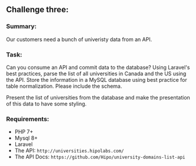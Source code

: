 ## Challenge three:

### Summary:

Our customers need a bunch of univeristy data from an API.

### Task:


Can you consume an API and commit data to the database?
Using Laravel's best practices, parse the list of all universities in Canada and the US using the API.
Store the information in a MySQL database using best practice for table normalization. Please include the schema.

Present the list of universities from the database and make the presentation of this data to have some styling.

### Requirements:

- PHP 7+
- Mysql 8+
- Laravel
- The API: `http://universities.hipolabs.com/`
- The API Docs: `https://github.com/Hipo/university-domains-list-api`

